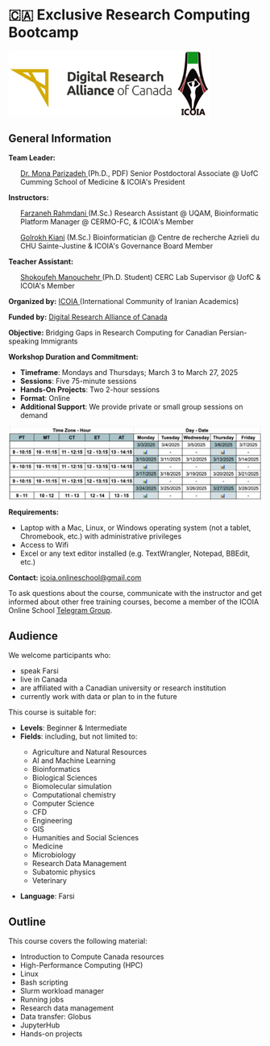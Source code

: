 # 🇨🇦 Exclusive Research Computing Bootcamp 

<img src="images/alliance_icoia_logo.png" width="400" align="center">

<h2 id="general">General Information</h2>

<p id="lead">
  <strong>Team Leader:</strong>
  <ul>
    <a href="https://orcid.org/0000-0002-0567-7673">Dr. Mona Parizadeh </a>(Ph.D., PDF) Senior Postdoctoral Associate @ UofC Cumming School of Medicine & ICOIA's President
  </ul> 
</p>

<p id="teach">
  <strong>Instructors: </strong>
  <ul>
    <a href="https://www.cermofc.uqam.ca/en/technological-platforms/bio-informatics/"> Farzaneh Rahmdani </a>(M.Sc.) Research Assistant @ UQAM, Bioinformatic Platform Manager @ CERMO-FC, & ICOIA's Member
  </ul>
  <ul>
    <a href="https://www.linkedin.com/in/golrokh-vitae/?originalSubdomain=ca"> Golrokh Kiani</a> (M.Sc.) Bioinformatician @ Centre de recherche Azrieli du CHU Sainte-Justine & ICOIA's Governance Board Member
  </ul>  
</p>

<p id="ta">
  <strong>Teacher Assistant: </strong>
  <ul>
  <a href="https://ca.linkedin.com/in/shokoufeh-manouchehr-01b20a174"> Shokoufeh Manouchehr </a>(Ph.D. Student) CERC Lab Supervisor @ UofC & ICOIA's Member
  </ul>
</p>


<p id="by">
  <strong>Organized by:</strong>
  <a href="https://icoia.org">ICOIA </a>(International Community of Iranian Academics)
</p>

<p id="fund">
  <strong>Funded by:</strong>
  <a href="https://alliancecan.ca/en">Digital Research Alliance of Canada </a>
</p>

<p id="obj">
  <strong>Objective:</strong>
  Bridging Gaps in Research Computing for Canadian Persian-speaking Immigrants
</p>

<p id="date">
  <strong>Workshop Duration and Commitment:</strong>
  <ul>
    <li><strong>Timeframe</strong>: Mondays and Thursdays; March 3 to March 27, 2025</li> 
    <li><strong>Sessions</strong>: Five 75-minute sessions</li>
    <li><strong>Hands-On Projects</strong>: Two 2-hour sessions</li>
    <li><strong>Format</strong>: Online</li>
    <li><strong>Additional Support</strong>: We provide private or small group sessions on demand</li>  
  </ul>

  <img src="images/schedule.png" width="1000" align="center">
  
<p id="requirements">
  <strong>Requirements:</strong> 
</p>
<ul>
  <li>Laptop with a Mac, Linux, or Windows operating system (not a tablet, Chromebook, etc.) with administrative privileges</li>
  <li>Access to Wifi</li>
  <li>Excel or any text editor installed (e.g. TextWrangler, Notepad, BBEdit, etc.)</li>
</ul>

<p id="contact">
  <strong>Contact:</strong>
  <a href="mailto:{{icoia.onlineschool@gmail.com}}">icoia.onlineschool@gmail.com</a> 
</p>

<!--p id="register">
  <strong>Registration:</strong> 
  Please complete <a href="https://forms.gle/eShNkxNoUn4UZ9Eq5"><strong>this survey</strong></a> first, and then <a href="https://forms.gle/S3ovg69fZrE3zhq26"><strong>register here</strong></a>. 
</p-->

<p id="telegram">
To ask questions about the course, communicate with the instructor and get informed about other free training courses, become a member of the ICOIA Online School 
  <a href="https://t.me/+jIfI2LibaBo2Yzc8?fbclid=PAZXh0bgNhZW0CMTEAAaZlAjc5hfp7mpqw7f8RxznZJ41NhZzFBl5LOjO07NjkorsvyXNDRH0pkNg_aem_l02uj-8pTJF5BiOA2yLSNQ">Telegram Group</a>.
</p>

<h2 id="audience">Audience</h2>
<p id="eligible">
  We welcome participants who:
</p>

<ul>
  <li>speak Farsi</li>
  <li>live in Canada</li>
  <li>are affiliated with a Canadian university or research institution</li>
  <li>currently work with data or plan to in the future</li>
</ul>

<p id="suit">
  This course is suitable for:
</p>

<ul>
  <li><strong>Levels</strong>: Beginner & Intermediate</li>

  <li><strong>Fields</strong>: including, but not limited to:</li>

  <ul>
    <li>Agriculture and Natural Resources</li>
    <li>AI and Machine Learning</li>
    <li>Bioinformatics</li>
    <li>Biological Sciences</li>
    <li>Biomolecular simulation</li>
    <li>Computational chemistry</li>
    <li>Computer Science</li>
    <li>CFD</li>
    <li>Engineering</li>
    <li>GIS</li>
    <li>Humanities and Social Sciences</li>
    <li>Medicine</li>
    <li>Microbiology</li>
    <li>Research Data Management</li>
    <li>Subatomic physics</li>
    <li>Veterinary</li>
    </ul>
</ul>

<ul>
  <li><strong>Language</strong>: Farsi</li>
</ul>  

<h2 id="outline">Outline</h2>
<p id="cover">
  This course covers the following material:
</p>

<ul>
  <li>Introduction to Compute Canada resources</li>
  <li>High-Performance Computing (HPC)</li> 
  <li>Linux</li>
  <li>Bash scripting</li>
  <li>Slurm workload manager</li>
  <li>Running jobs</li>
  <li>Research data management</li>
  <li>Data transfer: Globus</li>
  <li>JupyterHub</li>
  <li>Hands-on projects</li>
</ul>
